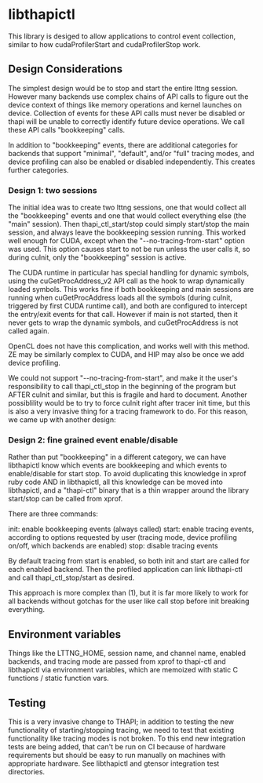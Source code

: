 # libthapictl

This library is desiged to allow applications to control event collection, similar to
how cudaProfilerStart and cudaProfilerStop work.

## Design Considerations

The simplest design would be to stop and start the entire lttng session. However many
backends use complex chains of API calls to figure out the device context of things like
memory operations and kernel launches on device. Collection of events for these API
calls must never be disabled or thapi will be unable to correctly identify future
device operations. We call these API calls "bookkeeping" calls.

In addition to "bookkeeping" events, there are additional categories for backends that
support "minimal", "default", and/or "full" tracing modes, and device profiling can also
be enabled or disabled independently. This creates further categories.

### Design 1: two sessions

The initial idea was to create two lttng sessions, one that would collect all the
"bookkeeping" events and one that would collect everything else (the "main" session). Then
thapi_ctl_start/stop could simply start/stop the main session, and always leave the
bookkeeping session running. This worked well enough for CUDA, except when the
"--no-tracing-from-start" option was used. This option causes start to not be run
unless the user calls it, so during cuInit, only the "bookkeeping" session is active.

The CUDA runtime in particular has special handling for dynamic symbols, using the
cuGetProcAddress_v2 API call as the hook to wrap dynamically loaded symbols. This works
fine if both bookkeeping and main sessions are running when cuGetProcAddress loads all
the symbols (during cuInit, triggered by first CUDA runtime call), and both are configured
to intercept the entry/exit events for that call. However if main is not started, then
it never gets to wrap the dynamic symbols, and cuGetProcAddress is not called again.

OpenCL does not have this complication, and works well with this method. ZE may be similarly complex to CUDA, and HIP may also be once we add device profiling.

We could not support "--no-tracing-from-start", and make it the user's responsibility to
call thapi_ctl_stop in the beginning of the program but AFTER cuInit and similar, but this
is fragile and hard to document. Another possiblility would be to try to force cuInit
right after tracer init time, but this is also a very invasive thing for a tracing
framework to do. For this reason, we came up with another design:

### Design 2: fine grained event enable/disable

Rather than put "bookkeeping" in a different category, we can have libthapictl know which
events are bookkeeping and which events to enable/disable for start stop. To avoid
duplicating this knowledge in xprof ruby code AND in libthapictl, all this knowledge
can be moved into libthapictl, and a "thapi-ctl" binary that is a thin wrapper around
the library start/stop can be called from xprof.

There are three commands:

init: enable bookkeeping events (always called)
start: enable tracing events, according to options requested by user (tracing mode, device profiling on/off, which backends are enabled)
stop: disable tracing events

By default tracing from start is enabled, so both init and start are called for each enabled
backend. Then the profiled application can link libthapi-ctl and call thapi_ctl_stop/start
as desired.

This approach is more complex than (1), but it is far more likely to work for all backends
without gotchas for the user like call stop before init breaking everything.

## Environment variables

Things like the LTTNG_HOME, session name, and channel name, enabled backends, and tracing
mode are passed from xprof to thapi-ctl and libthapictl via environment variables, which
are memoized with static C functions / static function vars.

## Testing

This is a very invasive change to THAPI; in addition to testing the new functionality of
starting/stopping tracing, we need to test that existing functionality like tracing modes
is not broken. To this end new integration tests are being added, that can't be run on
CI because of hardware requirements but should be easy to run manually on machines with
appropriate hardware. See libthapictl and gtensor integration test directories.

